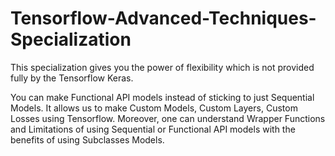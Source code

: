# Tensorflow-Advanced-Techniques-Specialization
This specialization gives you the power of flexibility which is not provided fully by the Tensorflow Keras.

You can make Functional API models instead of sticking to just Sequential Models.
It allows us to make Custom Models, Custom Layers, Custom Losses using Tensorflow.
Moreover, one can understand Wrapper Functions and Limitations of using Sequential or Functional API models with the benefits of using Subclasses Models.
